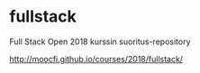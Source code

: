 # fullstack

Full Stack Open 2018 kurssin suoritus-repository

http://moocfi.github.io/courses/2018/fullstack/
